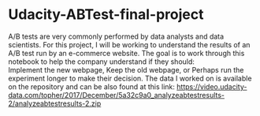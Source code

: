 # Udacity-ABTest-final-project
A/B tests are very commonly performed by data analysts and data scientists. 
For this project, I will be working to understand the results of an A/B test run by an e-commerce website. 
The goal is to work through this notebook to help the company understand if they should:  
Implement the new webpage, Keep the old webpage, or Perhaps run the experiment longer to make their decision.
The data I worked on is available on the repository and can be also found at this link: https://video.udacity-data.com/topher/2017/December/5a32c9a0_analyzeabtestresults-2/analyzeabtestresults-2.zip

